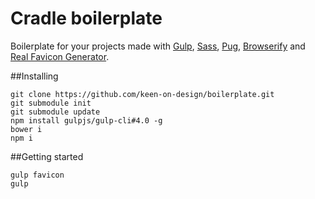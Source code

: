 # Cradle boilerplate
Boilerplate for your projects made with [Gulp](http://gulpjs.com/), [Sass](http://sass-lang.com/), [Pug](https://pugjs.org/), [Browserify](http://browserify.org/) and [Real Favicon Generator](http://realfavicongenerator.net/).

##Installing
```
git clone https://github.com/keen-on-design/boilerplate.git
git submodule init
git submodule update
npm install gulpjs/gulp-cli#4.0 -g
bower i
npm i
```

##Getting started
```
gulp favicon
gulp
```

